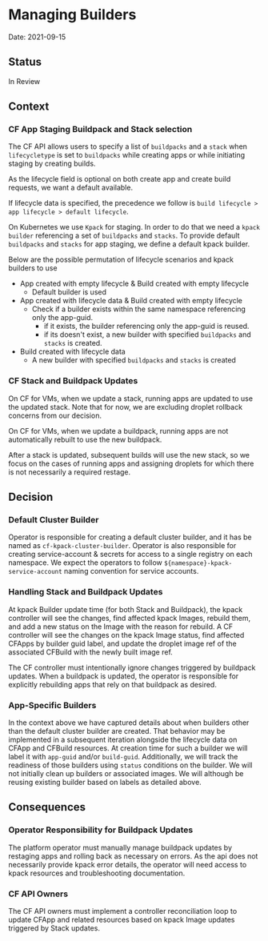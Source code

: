 # Managing Builders

Date: 2021-09-15

## Status

In Review

## Context

### CF App Staging Buildpack and Stack selection
The CF API allows users to specify a list of `buildpacks` and a `stack` when `lifecycletype` is set to `buildpacks` while creating apps
or while initiating staging by creating builds.

As the lifecycle field is optional on both create app and create build requests, we want a default available.

If lifecycle data is specified, the precedence we follow is `build lifecycle > app lifecycle > default lifecycle`.

On Kubernetes we use `Kpack` for staging. In order to do that we need a `kpack builder` referencing a set of `buildpacks` and `stacks`. To provide default `buildpacks` and `stacks` for app staging, we define a default kpack builder.

Below are the possible permutation of lifecycle scenarios and kpack builders to use

- App created with empty lifecycle & Build created with empty lifecycle
    - Default builder is used
- App created with lifecycle data & Build created with empty lifecycle
  - Check if a builder exists within the same namespace referencing only the app-guid.
    - if it exists, the builder referencing only the app-guid is reused.
    - if its doesn't exist, a new builder with specified `buildpacks` and `stacks` is created.
- Build created with lifecycle data
    - A new builder with specified `buildpacks` and `stacks` is created

### CF Stack and Buildpack Updates
On CF for VMs, when we update a stack, running apps are updated to use the updated stack. Note that for now, we are excluding droplet rollback concerns from our decision.

On CF for VMs, when we update a buildpack, running apps are not automatically rebuilt to use the new buildpack.

After a stack is updated, subsequent builds will use the new stack, so we focus on the cases of running apps and assigning droplets for which there is not necessarily a required restage.

## Decision
### Default Cluster Builder
Operator is responsible for creating a default cluster builder, and it has be named as `cf-kpack-cluster-builder`.
Operator is also responsible for creating service-account & secrets for access to a single registry on each namespace.
We expect the operators to follow `${namespace}-kpack-service-account` naming convention for service accounts.

### Handling Stack and Buildpack Updates
At kpack Builder update time (for both Stack and Buildpack), the kpack controller will see the changes, find affected kpack Images, rebuild them, and add a new status on the Image with the reason for rebuild. A CF controller will see the changes on the kpack Image status, find affected CFApps by builder guid label, and update the droplet image ref of the associated CFBuild with the newly built image ref.

The CF controller must intentionally ignore changes triggered by buildpack updates. When a buildpack is updated, the operator is responsible for explicitly rebuilding apps that rely on that buildpack as desired.

### App-Specific Builders
In the context above we have captured details about when builders other than the default cluster builder are created. That behavior may be implemented in a subsequent iteration alongside the lifecycle data on CFApp and CFBuild resources.
At creation time for such a builder we will label it with `app-guid` and/or `build-guid`.
Additionally, we will track the readiness of those builders using `status` conditions on the builder.
We will not initially clean up builders or associated images.
We will although be reusing existing builder based on labels as detailed above.

## Consequences

### Operator Responsibility for Buildpack Updates
The platform operator must manually manage buildpack updates by restaging apps and rolling back as necessary on errors. As the api does not necessarily provide kpack error details, the operator will need access to kpack resources and troubleshooting documentation.

### CF API Owners
The CF API owners must implement a controller reconciliation loop to update CFApp and related resources based on kpack Image updates triggered by Stack updates.